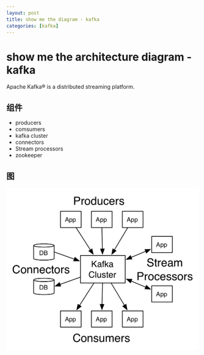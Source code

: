 ```yaml
---
layout: post
title: show me the diagram - kafka
categories: [kafka]
---
```

# show me the architecture diagram - kafka
Apache Kafka® is a distributed streaming platform. 

## 组件
* producers
* comsumers
* kafka cluster
* connectors
* Stream processors
* zookeeper

## 图
![kafka 组件图](https://github.com/shidongwa/shidongwa.github.io/blob/master/images/201806/kafka-apis.png?raw=true)

